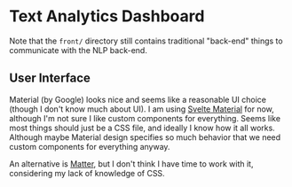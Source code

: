 # Text Analytics Dashboard

Note that the `front/` directory still contains traditional "back-end"
things to communicate with the NLP back-end.

## User Interface

Material (by Google) looks nice and seems like a reasonable UI choice
(though I don't know much about UI). I am using [Svelte
Material](https://sveltematerialui.com/) for now, although I'm not
sure I like custom components for everything. Seems like most things
should just be a CSS file, and ideally I know how it all
works. Although maybe Material design specifies so much behavior that
we need custom components for everything anyway. 

An alternative is [Matter](https://github.com/finnhvman/matter), but I
don't think I have time to work with it, considering my lack of
knowledge of CSS.

